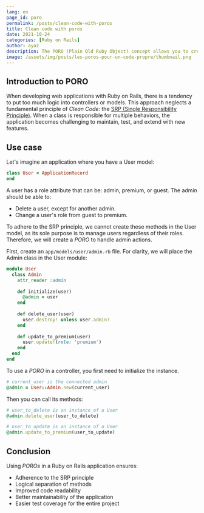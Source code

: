 ```yaml
---
lang: en
page_id: poro
permalink: /posts/clean-code-with-poros
title: Clean code with poros
date: 2021-10-24
categories: [Ruby on Rails]
author: ayaz
description: The PORO (Plain Old Ruby Object) concept allows you to create a class with a single responsibility. Let's apply this to Ruby on Rails!
image: /assets/img/posts/les-poros-pour-un-code-propre/thumbnail.png
---
```


## Introduction to PORO
When developing web applications with Ruby on Rails, there is a tendency to put too much logic into controllers or models. This approach neglects a fundamental principle of *Clean Code*: the [SRP (Single Responsibility Principle)](https://fr.wikipedia.org/wiki/Principe_de_responsabilit%C3%A9_unique). When a class is responsible for multiple behaviors, the application becomes challenging to maintain, test, and extend with new features.

## Use case
Let's imagine an application where you have a User model:
```ruby
class User < ApplicationRecord
end
```
A user has a role attribute that can be: admin, premium, or guest. The admin should be able to:
- Delete a user, except for another admin.
- Change a user's role from guest to premium.

To adhere to the SRP principle, we cannot create these methods in the User model, as its sole purpose is to manage users regardless of their roles. Therefore, we will create a *PORO* to handle admin actions.

First, create an `app/models/user/admin.rb` file. For clarity, we will place the Admin class in the User module:
```ruby
module User
  class Admin
    attr_reader :admin
  
    def initialize(user)
      @admin = user
    end
    
    def delete_user(user)
      user.destroy! unless user.admin?
    end
    
    def update_to_premium(user)
      user.update!(role: 'premium')
    end
  end
end
```
To use a *PORO* in a controller, you first need to initialize the instance.
```ruby
# current_user is the connected admin 
@admin = User::Admin.new(current_user)
```

Then you can call its methods:
```ruby
# user_to_delete is an instance of a User
@admin.delete_user(user_to_delete)

# user_to_update is an instance of a User
@admin.update_to_premium(user_to_update)
```
## Conclusion
Using *POROs* in a Ruby on Rails application ensures:
- Adherence to the SRP principle
- Logical separation of methods
- Improved code readability
- Better maintainability of the application
- Easier test coverage for the entire project
